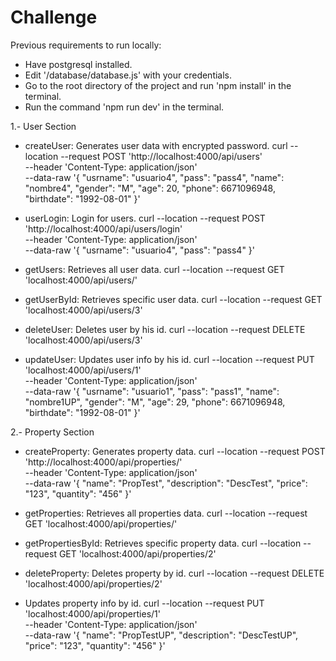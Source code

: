 # Challenge

Previous requirements to run locally:
- Have postgresql installed.
- Edit '/database/database.js' with your credentials.
- Go to the root directory of the project and run 'npm install' in the terminal.
- Run the command 'npm run dev' in the terminal.

1.- User Section

- createUser: Generates user data with encrypted password.
curl --location --request POST 'http://localhost:4000/api/users' \
--header 'Content-Type: application/json' \
--data-raw '{
    "usrname": "usuario4",
    "pass": "pass4",
    "name": "nombre4",
    "gender": "M",
    "age": 20,
    "phone": 6671096948,
    "birthdate": "1992-08-01"
}'

- userLogin: Login for users.
curl --location --request POST 'http://localhost:4000/api/users/login' \
--header 'Content-Type: application/json' \
--data-raw '{
    "usrname": "usuario4",
    "pass": "pass4"
}'

- getUsers: Retrieves all user data.
curl --location --request GET 'localhost:4000/api/users/'

- getUserById: Retrieves specific user data.
curl --location --request GET 'localhost:4000/api/users/3'

- deleteUser: Deletes user by his id.
curl --location --request DELETE 'localhost:4000/api/users/3'

- updateUser: Updates user info by his id.
curl --location --request PUT 'localhost:4000/api/users/1' \
--header 'Content-Type: application/json' \
--data-raw '{
    "usrname": "usuario1",
    "pass": "pass1",
    "name": "nombre1UP",
    "gender": "M",
    "age": 29,
    "phone": 6671096948,
    "birthdate": "1992-08-01"
}'

2.- Property Section

- createProperty: Generates property data.
curl --location --request POST 'http://localhost:4000/api/properties/' \
--header 'Content-Type: application/json' \
--data-raw '{
    "name": "PropTest",
    "description": "DescTest",
    "price": "123",
    "quantity": "456"
}'

- getProperties: Retrieves all properties data.
curl --location --request GET 'localhost:4000/api/properties/'

- getPropertiesById: Retrieves specific property data.
curl --location --request GET 'localhost:4000/api/properties/2'

- deleteProperty: Deletes property by id.
curl --location --request DELETE 'localhost:4000/api/properties/2'

- Updates property info by id.
curl --location --request PUT 'localhost:4000/api/properties/1' \
--header 'Content-Type: application/json' \
--data-raw '{
    "name": "PropTestUP",
    "description": "DescTestUP",
    "price": "123",
    "quantity": "456"
}'